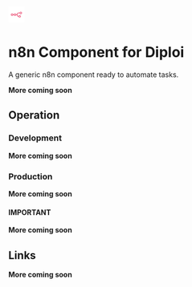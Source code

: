 <img alt="icon" src=".diploi/icon.svg" width="32">

# n8n Component for Diploi

A generic n8n component ready to automate tasks.

**More coming soon**

## Operation

### Development

**More coming soon**

### Production

**More coming soon**

#### IMPORTANT

**More coming soon**

## Links

**More coming soon**
